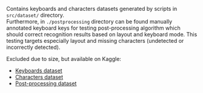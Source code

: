 Contains keyboards and characters datasets generated by scripts in `src/dataset/` directory.  
Furthermore, in `./postprocessing` directory can be found manually annotated keyboard keys for testing post-processing algorithm which should correct recognition results based on layout and keyboard mode. This testing targets especially layout and missing characters (undetected or incorrectly detected).  
  
Excluded due to size, but available on Kaggle:   
  * [Keyboards dataset](https://www.kaggle.com/datasets/lorencjan/keyboards-detection-dataset)
  * [Characters dataset](https://www.kaggle.com/datasets/lorencjan/characters-detection-dataset)
  * [Post-processing dataset](https://www.kaggle.com/datasets/lorencjan/character-recognition-postprocessing-dataset)